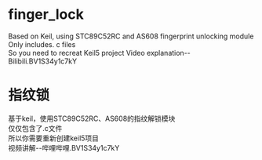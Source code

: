 # finger_lock
Based on Keil, using STC89C52RC and AS608 fingerprint unlocking module  
Only includes. c files  
So you need to recreat Keil5 project 
Video explanation--Bilibili.BV1S34y1c7kY  
  
# 指纹锁
基于keil，使用STC89C52RC、AS608的指纹解锁模块  
仅仅包含了.c文件  
所以你需要重新创建keil5项目  
视频讲解--哔哩哔哩.BV1S34y1c7kY
